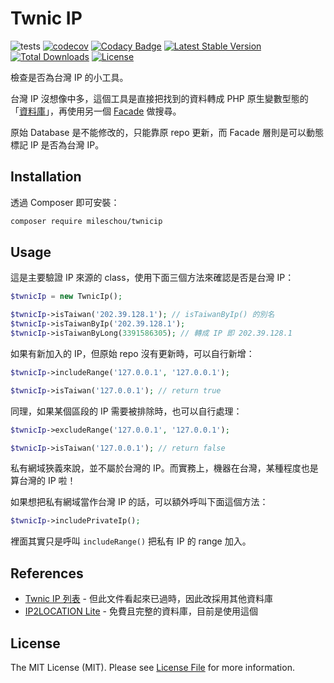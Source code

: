 # Twnic IP

![tests](https://github.com/MilesChou/twnicip/workflows/tests/badge.svg)
[![codecov](https://codecov.io/gh/MilesChou/twnicip/branch/master/graph/badge.svg?token=OPzYQj42bQ)](https://codecov.io/gh/MilesChou/twnicip)
[![Codacy Badge](https://app.codacy.com/project/badge/Grade/4f82ecb7dd12478cba9b51c8bb26d74e)](https://www.codacy.com/gh/MilesChou/twnicip/dashboard)
[![Latest Stable Version](https://poser.pugx.org/MilesChou/twnicip/v/stable)](https://packagist.org/packages/MilesChou/twnicip)
[![Total Downloads](https://poser.pugx.org/MilesChou/twnicip/d/total.svg)](https://packagist.org/packages/MilesChou/twnicip)
[![License](https://poser.pugx.org/MilesChou/twnicip/license)](https://packagist.org/packages/MilesChou/twnicip)

檢查是否為台灣 IP 的小工具。

台灣 IP 沒想像中多，這個工具是直接把找到的資料轉成 PHP 原生變數型態的「[資料庫](/src/Database.php)」，再使用另一個 [Facade](/src/TwnicIp.php) 做搜尋。

原始 Database 是不能修改的，只能靠原 repo 更新，而 Facade 層則是可以動態標記 IP 是否為台灣 IP。

## Installation

透過 Composer 即可安裝：

```bash
composer require mileschou/twnicip
```

## Usage

這是主要驗證 IP 來源的 class，使用下面三個方法來確認是否是台灣 IP：

```php
$twnicIp = new TwnicIp();

$twnicIp->isTaiwan('202.39.128.1'); // isTaiwanByIp() 的別名
$twnicIp->isTaiwanByIp('202.39.128.1');
$twnicIp->isTaiwanByLong(3391586305); // 轉成 IP 即 202.39.128.1 
```

如果有新加入的 IP，但原始 repo 沒有更新時，可以自行新增：

```php
$twnicIp->includeRange('127.0.0.1', '127.0.0.1');

$twnicIp->isTaiwan('127.0.0.1'); // return true
```

同理，如果某個區段的 IP 需要被排除時，也可以自行處理：

```php
$twnicIp->excludeRange('127.0.0.1', '127.0.0.1');

$twnicIp->isTaiwan('127.0.0.1'); // return false
```

私有網域狹義來說，並不屬於台灣的 IP。而實務上，機器在台灣，某種程度也是算台灣的 IP 啦！

如果想把私有網域當作台灣 IP 的話，可以額外呼叫下面這個方法：

```php
$twnicIp->includePrivateIp();
```

裡面其實只是呼叫 `includeRange()` 把私有 IP 的 range 加入。

## References

* [Twnic IP 列表](https://www.twnic.tw/download/IP/main_f3.htm) - 但此文件看起來已過時，因此改採用其他資料庫
* [IP2LOCATION Lite](https://lite.ip2location.com/) - 免費且完整的資料庫，目前是使用這個

## License

The MIT License (MIT). Please see [License File](LICENSE) for more information.
